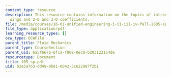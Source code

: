 ```yaml
---
content_type: resource
description: This resource contains information on the topics of introduction to 3-D
  wings and 2-D and 3-D coefficients.
file: /media/courses/16-01-unified-engineering-i-ii-iii-iv-fall-2005-spring-2006/b2e5a763dd499be100425c622987f2b1_f05_sp.pdf
file_type: application/pdf
learning_resource_types: []
ocw_type: OCWFile
parent_title: Fluid Mechanics
parent_type: CourseSection
parent_uid: 6a5f667b-6fca-f068-0ec8-b203122154de
resourcetype: Document
title: f05_sp.pdf
uid: b2e5a763-dd49-9be1-0042-5c622987f2b1
---
```

